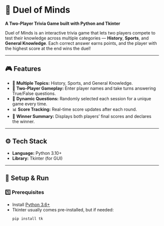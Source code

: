 # 🧠 Duel of Minds  
**A Two-Player Trivia Game built with Python and Tkinter**

Duel of Minds is an interactive trivia game that lets two players compete to test their knowledge across multiple categories — **History**, **Sports**, and **General Knowledge**. Each correct answer earns points, and the player with the highest score at the end wins the duel!

---

## 🎮 Features
- 🧩 **Multiple Topics:** History, Sports, and General Knowledge.  
- 👥 **Two-Player Gameplay:** Enter player names and take turns answering True/False questions.  
- 🔄 **Dynamic Questions:** Randomly selected each session for a unique game every time.  
- 📊 **Score Tracking:** Real-time score updates after each round.  
- 🏁 **Winner Summary:** Displays both players’ final scores and declares the winner.

---

## ⚙️ Tech Stack
- **Language:** Python 3.10+  
- **Library:** Tkinter (for GUI)

---

## 🚀 Setup & Run

### 1️⃣ Prerequisites
- Install [Python 3.6+](https://www.python.org/downloads/)  
- Tkinter usually comes pre-installed, but if needed:
  ```bash
  pip install tk
